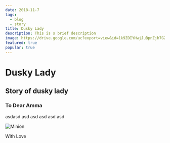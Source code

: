 ```yaml
---
date: 2018-11-7
tags:
  - blog
  - story
title: Dusky Lady
description: This is s brief description
image: https://drive.google.com/uc?export=view&id=1k9ZOIYHwjJuBpnZjh7GZ9IS4_SDvwMag
featured: true
popular: true
---
```


# Dusky Lady

## Story of dusky lady

### To Dear Amma


asdasd
asd
asd
asd
asd
asd


![Minion](https://drive.google.com/uc?export=view&id=1RMEdP-oqSKhxbnlh1l09PoEUN6-0zkp_)


With Love
